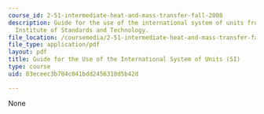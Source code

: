 ```yaml
---
course_id: 2-51-intermediate-heat-and-mass-transfer-fall-2008
description: Guide for the use of the international system of units from the National
  Institute of Standards and Technology.
file_location: /coursemedia/2-51-intermediate-heat-and-mass-transfer-fall-2008/83eceec3b784c041bdd2456318d5b42d_sp811.pdf
file_type: application/pdf
layout: pdf
title: Guide for the Use of the International System of Units (SI)
type: course
uid: 83eceec3b784c041bdd2456318d5b42d

---
```

None